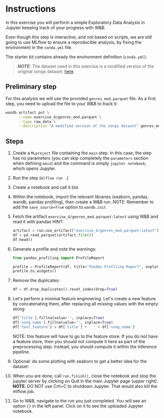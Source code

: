 # Instructions
In this exercise you will perform a simple Exploratory Data Analysis in Jupyter keeping track
of your progress with W&B.

Even though this step is interactive, and not based on scripts, we are still going to use MLflow
to ensure a reproducible analysis, by fixing the environment in the ``conda.yml`` file.

The starter kit contains already the environment definition (``conda.yml``).

> **_NOTE:_**  The dataset used in this exercise is a modified version of the original
> songs dataset: [here](https://www.kaggle.com/mrmorj/dataset-of-songs-in-spotify)

## Preliminary step
For this analysis we will use the provided ``genres_mod.parquet`` file. As a first step,
you need to upload the file to your W&B to track it:

```bash
wandb artifact put \
      --name exercise_4/genres_mod.parquet \
      --type raw_data \
      --description "A modified version of the songs dataset" genres_mod.parquet
```

## Steps

1. Create a ``MLproject`` file containing the ``main`` step. In this case, the step has no 
   parameters (you can skip completely the ``parameters`` section when defining ``main``) and
   the command is simply ``jupyter notebook``, which opens Jupyter.

2. Run the step (``mlflow run .``)
   
3. Create a notebook and call it ``EDA``
   
4. Within the notebook, import the relevant libraries (seaborn, pandas, wandb, pandas profiling), 
   then create a W&B run.
   NOTE: Remember to add the ``save_source=True`` option to ``wandb.init``
   
5. Fetch the artifact ``exercise_4/genres_mod.parquet:latest`` using W&B and read it with pandas
   HINT: 
   ```python
   artifact = run.use_artifact("exercise_4/genres_mod.parquet:latest")
   df = pd.read_parquet(artifact.file())
   df.head()
   ```
   
6. Generate a profile and note the warnings:
   ```python
   from pandas_profiling import ProfileReport
   
   profile = ProfileReport(df, title="Pandas Profiling Report", explorative=True)
   profile.to_widgets()
   ```

7. Remove the duplicates:
   ```python
   df = df.drop_duplicates().reset_index(drop=True)
   ```
8. Let's perform a minimal feature enginnering. Let's create a new feature by concatenating
   them, after replacing all missing values with the empty string:
   ```python
   df['title'].fillna(value='', inplace=True)
   df['song_name'].fillna(value='', inplace=True)
   df['text_feature'] = df['title'] + ' ' + df['song_name']
   ```
   NOTE: this feature will have to go to the feature store. If you do not have a feature
   store, then you should not compute it here as part of the preprocessing step. Instead,
   you should compute it within the inference pipeline.

8. Optional: do some plotting with seaborn to get a better idea for the dataset:
   
7. When you are done, call ``run.finish()``, close the notebook and stop the jupyter 
   server by clicking on Quit in the main Jupyter page (upper right).
   **NOTE**: DO NOT use Crtl+C to shutdown Jupyter. That would also kill the mlflow job. 

8. Go to W&B, navigate to the run you just completed. You will see an option `{}` in the left
   panel. Click on it to see the uploaded Jupyter notebook.
   
